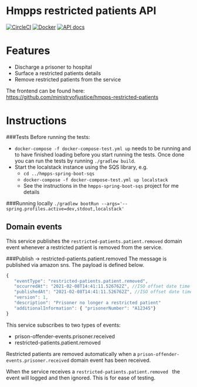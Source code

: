 # Hmpps restricted patients API 
[![CircleCI](https://circleci.com/gh/ministryofjustice/hmpps-restricted-patients-api/tree/main.svg?style=svg)](https://circleci.com/gh/ministryofjustice/hmpps-restricted-patients-api)
[![Docker](https://quay.io/repository/hmpps/hmpps-restricted-patients-api/status)](https://quay.io/repository/hmpps-restricted-patients-api/status)
[![API docs](https://img.shields.io/badge/API_docs_-view-85EA2D.svg?logo=swagger)](https://restricted-patients-api-dev.hmpps.service.justice.gov.uk/swagger-ui/?configUrl=/v3/api-docs)

# Features
* Discharge  a prisoner to hospital 
* Surface a restricted patients details
* Remove restricted patients from the service 

The frontend can be found here: <https://github.com/ministryofjustice/hmpps-restricted-patients>

# Instructions
###Tests
Before running the tests:
 - `docker-compose -f docker-compose-test.yml up` needs to be running and to have finished loading 
before you start running the tests. Once done you can run the tests by running `./gradlew build`.
 - Start the localstack instance using the SQS library, e.g.
   - `cd ../hmpps-spring-boot-sqs`
   - `docker-compose -f docker-compose-test.yml up localstack`
   - See the instructions in the `hmpps-spring-boot-sqs` project for me details

###Running locally 
`./gradlew bootRun --args='--spring.profiles.active=dev,stdout,localstack'`

## Domain events
This service publishes the  `restricted-patients.patient.removed` domain event whenever a restricted patient 
is removed from the service. 

###Publish -> restricted-patients.patient.removed
The message is published via amazon sns. The payload is defined below. 
```javascript
{
   "eventType": "restricted-patients.patient.removed",
   "occurredAt": "2021-02-08T14:41:11.526762Z", //ISO offset date time when the restricted patient was removed
   "publishedAt": "2021-02-08T14:41:11.526762Z", //ISO offset date time when the event was published
   "version": 1, 
   "description": "Prisoner no longer a restricted patient"     
   "additionalInformation": { "prisonerNumber": "A12345"}     
}
```

This service subscribes to two types of events:
* prison-offender-events.prisoner.received
* restricted-patients.patient.removed 

Restricted patients are removed automatically when a `prison-offender-events.prisoner.received` domain event has been received.

When the service receives a `restricted-patients.patient.removed ` the event will logged and then ignored. This is for ease of testing.

